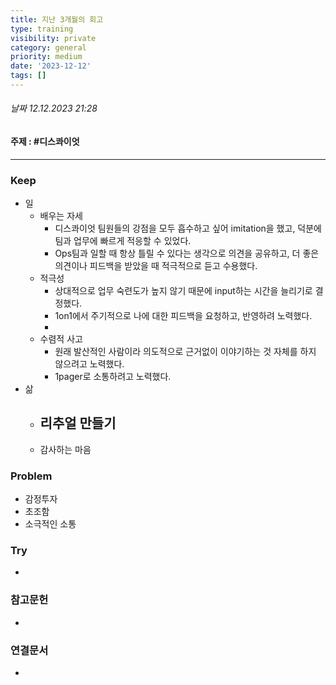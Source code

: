 ```yaml
---
title: 지난 3개월의 회고
type: training
visibility: private
category: general
priority: medium
date: '2023-12-12'
tags: []
---
```

###### 날짜 12.12.2023 21:28
#### 주제 : #디스콰이엇 
---
### Keep
- 일
	- 배우는 자세
		- 디스콰이엇 팀원들의 강점을 모두 흡수하고 싶어 imitation을 했고, 덕분에 팀과 업무에 빠르게 적응할 수 있었다. 
		- Ops팀과 일할 때 항상 틀릴 수 있다는 생각으로 의견을 공유하고, 더 좋은 의견이나 피드백을 받았을 때 적극적으로 듣고 수용했다.
	- 적극성
		- 상대적으로 업무 숙련도가 높지 않기 때문에 input하는 시간을 늘리기로 결정했다.
		- 1on1에서 주기적으로 나에 대한 피드백을 요청하고, 반영하려 노력했다.
		- 
	- 수렴적 사고
		- 원래 발산적인 사람이라 의도적으로 근거없이 이야기하는 것 자체를 하지 않으려고 노력했다.
		- 1pager로 소통하려고 노력했다.
- 삶
	- 리추얼 만들기
		- 
	- 감사하는 마음
### Problem
- 감정투자
- 초조함
- 소극적인 소통

### Try
- 

### 참고문헌
-  

### 연결문서
-  


